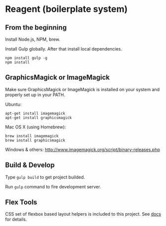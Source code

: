 Reagent (boilerplate system)
=============


## From the beginning

Install Node.js, NPM, brew.

Install Gulp globally. After that install local dependencies.
```
npm install gulp -g
npm install
```

## GraphicsMagick or ImageMagick

Make sure GraphicsMagick or ImageMagick is installed on your system and properly set up in your PATH.

Ubuntu:
```
apt-get install imagemagick
apt-get install graphicsmagick
```

Mac OS X (using Homebrew):
```
brew install imagemagick
brew install graphicsmagick
```

Windows & others:
http://www.imagemagick.org/script/binary-releases.php


## Build & Develop
Type `gulp build` to get project builded.

Run `gulp` command to fire development server.


## Flex Tools
CSS set of flexbox based layout helpers is included to this project. 
See [docs](http://flex-tools.vargentum.com/) for details.


